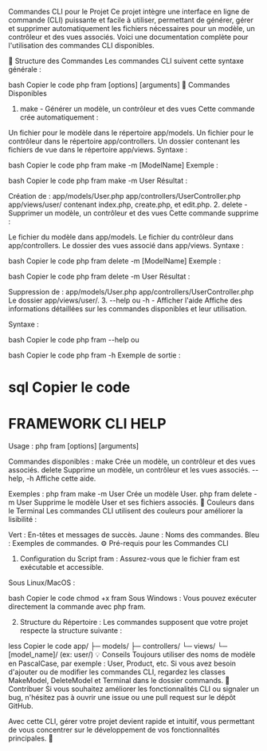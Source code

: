 Commandes CLI pour le Projet
Ce projet intègre une interface en ligne de commande (CLI) puissante et facile à utiliser, permettant de générer, gérer et supprimer automatiquement les fichiers nécessaires pour un modèle, un contrôleur et des vues associés. Voici une documentation complète pour l'utilisation des commandes CLI disponibles.

📜 Structure des Commandes
Les commandes CLI suivent cette syntaxe générale :

bash
Copier le code
php fram <commande> [options] [arguments]
📌 Commandes Disponibles
1. make - Générer un modèle, un contrôleur et des vues
Cette commande crée automatiquement :

Un fichier pour le modèle dans le répertoire app/models.
Un fichier pour le contrôleur dans le répertoire app/controllers.
Un dossier contenant les fichiers de vue dans le répertoire app/views.
Syntaxe :

bash
Copier le code
php fram make -m [ModelName]
Exemple :

bash
Copier le code
php fram make -m User
Résultat :

Création de :
app/models/User.php
app/controllers/UserController.php
app/views/user/ contenant index.php, create.php, et edit.php.
2. delete - Supprimer un modèle, un contrôleur et des vues
Cette commande supprime :

Le fichier du modèle dans app/models.
Le fichier du contrôleur dans app/controllers.
Le dossier des vues associé dans app/views.
Syntaxe :

bash
Copier le code
php fram delete -m [ModelName]
Exemple :

bash
Copier le code
php fram delete -m User
Résultat :

Suppression de :
app/models/User.php
app/controllers/UserController.php
Le dossier app/views/user/.
3. --help ou -h - Afficher l'aide
Affiche des informations détaillées sur les commandes disponibles et leur utilisation.

Syntaxe :

bash
Copier le code
php fram --help
ou

bash
Copier le code
php fram -h
Exemple de sortie :

sql
Copier le code
========================================
FRAMEWORK CLI HELP
========================================

Usage : php fram <commande> [options] [arguments]

Commandes disponibles :
  make            Crée un modèle, un contrôleur et des vues associés.
  delete          Supprime un modèle, un contrôleur et les vues associés.
  --help, -h      Affiche cette aide.

Exemples :
  php fram make -m User          Crée un modèle User.
  php fram delete -m User        Supprime le modèle User et ses fichiers associés.
🎨 Couleurs dans le Terminal
Les commandes CLI utilisent des couleurs pour améliorer la lisibilité :

Vert : En-têtes et messages de succès.
Jaune : Noms des commandes.
Bleu : Exemples de commandes.
⚙️ Pré-requis pour les Commandes CLI
1. Configuration du Script fram :
Assurez-vous que le fichier fram est exécutable et accessible.

Sous Linux/MacOS :

bash
Copier le code
chmod +x fram
Sous Windows : Vous pouvez exécuter directement la commande avec php fram.

2. Structure du Répertoire :
Les commandes supposent que votre projet respecte la structure suivante :

less
Copier le code
app/
  ├─ models/
  ├─ controllers/
  └─ views/
      └─ [model_name]/ (ex: user/)
💡 Conseils
Toujours utiliser des noms de modèle en PascalCase, par exemple : User, Product, etc.
Si vous avez besoin d'ajouter ou de modifier les commandes CLI, regardez les classes MakeModel, DeleteModel et Terminal dans le dossier commands.
🚀 Contribuer
Si vous souhaitez améliorer les fonctionnalités CLI ou signaler un bug, n'hésitez pas à ouvrir une issue ou une pull request sur le dépôt GitHub.

Avec cette CLI, gérer votre projet devient rapide et intuitif, vous permettant de vous concentrer sur le développement de vos fonctionnalités principales. 🎉
